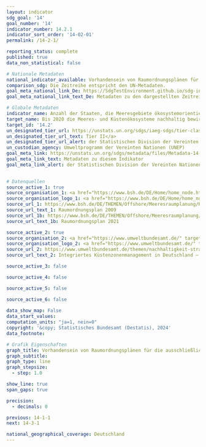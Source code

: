 ```yaml
---
layout: indicator    
sdg_goal: '14'    
goal_number: '14'    
indicator_number: 14.2.1    
indicator_sort_order: '14-02-01'    
permalink: /14-2-1/    

reporting_status: complete    
published: true    
data_non_statistical: false    

# Nationale Metadaten    
national_indicator_available: Vorhandensein von Raumordnungsplänen für die ausschließliche Wirtschaftszone (AWZ) und einem integrierten Küstenzonenmanagement (IKMZ)    
comparison_sdg: Die Zeitreihe entspricht den UN-Metadaten.    
goal_meta_national_link_De: https://SdgTestEnvironment.github.io/sdg-indicators/public/MetaDe/14.2.1.pdf
goal_meta_national_link_text_De: Metadaten zu den dargestellten Zeitreihen    

# Globale Metadaten    
indicator_name: Anzahl der Staaten, die Meeresgebiete ökosystemorientiert bewirtschaften    
target_name: Bis 2020 die Meeres- und Küstenökosysteme nachhaltig bewirtschaften und schützen, um unter anderem durch Stärkung ihrer Resilienz erhebliche nachteilige Auswirkungen zu vermeiden, und Maßnahmen zu ihrer Wiederherstellung ergreifen, damit die Meere wieder gesund und produktiv werden    
target_id: '14.2'    
un_designated_tier_url: https://unstats.un.org/sdgs/iaeg-sdgs/tier-classification/'    
un_designated_tier_url_text: Tier II</a>    
un_designated_tier_url_alert: der Statistischen Division der Vereinten Nationen    
un_custodian_agency: Umweltprogramm der Vereinten Nationen (UNEP)    
goal_meta_link: https://unstats.un.org/sdgs/metadata/files/Metadata-14-02-01.pdf    
goal_meta_link_text: Metadaten zu diesem Indikator    
goal_meta_link_alert: der Statistischen Division der Vereinten Nationen    
    

# Datenquellen
source_active_1: true
source_organisation_1: <a href="https://www.bsh.de/DE/Home/home_node.html;jsessionid=1C7E732B4D18093E53780EB37C351809.live11294" target="_blank"> Bundesamt für Seeschifffahrt und Hydrographie (BSH) </a>
source_organisation_logo_1: <a href="https://www.bsh.de/DE/Home/home_node.html;jsessionid=1C7E732B4D18093E53780EB37C351809.live11294" target="_blank"><img src="https://sdg-indikatoren.de/public/OrgImgDe/bsh.png" alt="Logo bsh" style="height:60px; width:148px"/></a>
source_url_1: https://www.bsh.de/DE/THEMEN/Offshore/Meeresraumplanung/Raumordnungsplaene_2009/raumordnungsplaene-2009.html;jsessionid=64986D0280817EB5DD3A86CB4C6A774A.live11294?nn=2527412
source_url_text_1: Raumordnungsplan 2009
source_url_1b: https://www.bsh.de/DE/THEMEN/Offshore/Meeresraumplanung/Raumordnungsplan_2021/raumordnungsplan-2021_node.html
source_url_text_1b: Raumordnungsplan 2021

source_active_2: true
source_organisation_2: <a href="https://www.umweltbundesamt.de/" target="_blank"> Umweltbundesamt (UBA) </a>
source_organisation_logo_2: <a href="https://www.umweltbundesamt.de/" target="_blank"><img src="https://sdg-indikatoren.de/public/OrgImgDe/uba.png" alt="Logo uba" style="height:60px; width:148px"/></a>
source_url_2: https://www.umweltbundesamt.de/themen/nachhaltigkeit-strategien-internationales/planungsinstrumente/planung-entwicklung-der-meeres-kuestengebiete#integriertes-kustenzonenmanagement-in-deutschland-ikzm-strategie
source_url_text_2: Integriertes Küstenzonenmanagement in Deutschland – IKZM-Strategie

source_active_3: false

source_active_4: false

source_active_5: false

source_active_6: false
    
data_show_map: False    
data_start_values:     
computation_units: "ja=1, nein=0"    
copyright: '&copy; Statistisches Bundesamt (Destatis), 2024'    
data_footnote:     

# Grafik Eigenschaften    
graph_title: Vorhandensein von Raumordnungsplänen für die ausschließliche Wirtschaftszone (AWZ) und einem integrierten Küstenzonenmanagement (IKMZ)
graph_subtitle:     
graph_type: line
graph_stepsize: 
  - step: 1.0    

show_line: true
span_gaps: true

precision:
  - decimals: 0    

previous: 14-1-1    
next: 14-3-1    

national_geographical_coverage: Deutschland    
---
```


<span></span>